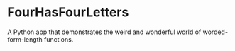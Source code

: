 # FourHasFourLetters
A Python app that demonstrates the weird and wonderful world of worded-form-length functions.
